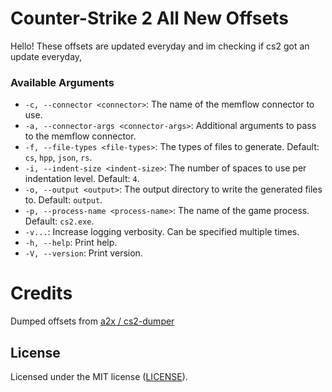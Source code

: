# Counter-Strike 2 All New Offsets

Hello! These offsets are updated everyday and im checking if cs2 got an update everyday, 

### Available Arguments

- `-c, --connector <connector>`: The name of the memflow connector to use.
- `-a, --connector-args <connector-args>`: Additional arguments to pass to the memflow connector.
- `-f, --file-types <file-types>`: The types of files to generate. Default: `cs`, `hpp`,  `json`, `rs`.
- `-i, --indent-size <indent-size>`: The number of spaces to use per indentation level. Default: `4`.
- `-o, --output <output>`: The output directory to write the generated files to. Default: `output`.
- `-p, --process-name <process-name>`: The name of the game process. Default: `cs2.exe`.
- `-v...`: Increase logging verbosity. Can be specified multiple times.
- `-h, --help`: Print help.
- `-V, --version`: Print version.

# Credits

Dumped offsets from [a2x / cs2-dumper](https://github.com/a2x/cs2-dumper)

## License

Licensed under the MIT license ([LICENSE](./LICENSE)).

